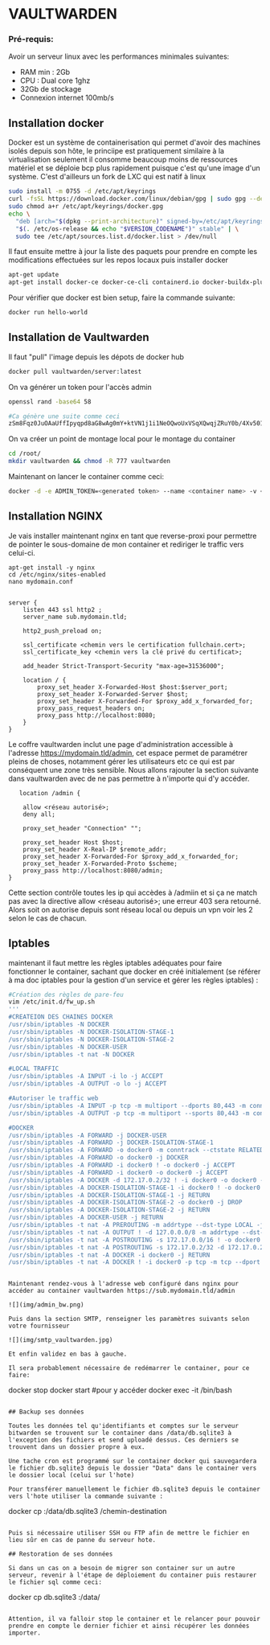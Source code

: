 # VAULTWARDEN



### Pré-requis:

Avoir un serveur linux avec les performances minimales suivantes:

- RAM min : 2Gb
- CPU : Dual core 1ghz
- 32Gb de stockage
- Connexion internet 100mb/s

## Installation docker

Docker est un système de containerisation qui permet d'avoir des machines isolés depuis son hôte, le princiipe est pratiquement similaire à la virtualisation seulement il consomme beaucoup moins de ressources matériel et se déploie bcp plus rapidement puisque c'est qu'une image d'un système. C'est d'ailleurs un fork de LXC qui est natif à linux

```bash
sudo install -m 0755 -d /etc/apt/keyrings
curl -fsSL https://download.docker.com/linux/debian/gpg | sudo gpg --dearmor -o /etc/apt/keyrings/docker.gpg
sudo chmod a+r /etc/apt/keyrings/docker.gpg
echo \
  "deb [arch="$(dpkg --print-architecture)" signed-by=/etc/apt/keyrings/docker.gpg] https://download.docker.com/linux/debian \
  "$(. /etc/os-release && echo "$VERSION_CODENAME")" stable" | \
  sudo tee /etc/apt/sources.list.d/docker.list > /dev/null
```

Il faut ensuite mettre à jour la liste des paquets pour prendre en compte les modifications effectuées sur les repos locaux puis installer docker

```bash
apt-get update
apt-get install docker-ce docker-ce-cli containerd.io docker-buildx-plugin docker-compose docker-compose-plugin
```

Pour vérifier que docker est bien setup, faire la commande suivante:

```bash
docker run hello-world
```

## Installation de Vaultwarden

Il faut "pull" l'image depuis les dépots de docker hub

```bash
docker pull vaultwarden/server:latest
```

On va générer un token pour l'accès admin

```bash
openssl rand -base64 58

#Ca génère une suite comme ceci
zSm8Fqz0JuOAaUffIpyqpd8aG8wAg0mY+ktVN1j1i1NeOQwoUxVSqXQwqjZRuY0b/4Xv501t0fCLF5gwOgouRfU+kEg=
```

On va créer un point de montage local pour le montage du container

```bash
cd /root/
mkdir vaultwarden && chmod -R 777 vaultwarden
```

Maintenant on lancer le container comme ceci:

```bash
docker -d -e ADMIN_TOKEN=<generated token> --name <container name> -v <local path>:/data/ -p 8080:80 vaultwarden/server:latest
```



## Installation NGINX

Je vais installer maintenant nginx en tant que reverse-proxi pour permettre de pointer le sous-domaine de mon container et rediriger le traffic vers celui-ci.

```nginx
apt-get install -y nginx
cd /etc/nginx/sites-enabled
nano mydomain.conf


server {
    listen 443 ssl http2 ;
    server_name sub.mydomain.tld;

    http2_push_preload on;

    ssl_certificate <chemin vers le certification fullchain.cert>;
    ssl_certificate_key <chemin vers la clé privé du certificat>;

    add_header Strict-Transport-Security "max-age=31536000";

    location / {
        proxy_set_header X-Forwarded-Host $host:$server_port;
        proxy_set_header X-Forwarded-Server $host;
        proxy_set_header X-Forwarded-For $proxy_add_x_forwarded_for;
        proxy_pass_request_headers on;
        proxy_pass http://localhost:8080;
    }
}
```

Le coffre vaultwarden inclut une page d'administration accessible à l'adresse https://mydomain.tld/admin, cet espace permet de paramétrer pleins de choses, notamment gérer les utilisateurs etc ce qui est par conséquent une zone très sensible. Nous allons rajouter la section suivante dans vaultwarden avec de ne pas permettre à n'importe qui d'y accéder.
```nginx
   location /admin {

	allow <réseau autorisé>;
	deny all;

	proxy_set_header "Connection" "";

    proxy_set_header Host $host;
    proxy_set_header X-Real-IP $remote_addr;
    proxy_set_header X-Forwarded-For $proxy_add_x_forwarded_for;
    proxy_set_header X-Forwarded-Proto $scheme;
    proxy_pass http://localhost:8080/admin;
}
```
Cette section contrôle toutes les ip qui accèdes à /admiin et si ça ne match pas avec la directive allow <réseau autorisé>; une erreur 403 sera retourné. 
Alors soit on autorise depuis sont réseau local ou depuis un vpn voir les 2 selon le cas de chacun.

## Iptables

maintenant il faut mettre les règles iptables adéquates pour faire fonctionner le container, sachant que docker en créé initialement (se référer à ma doc iptables pour la gestion d'un service et gérer les règles iptables) :

```bash
#Création des règles de pare-feu
vim /etc/init.d/fw_up.sh
'''
#CREATEION DES CHAINES DOCKER
/usr/sbin/iptables -N DOCKER
/usr/sbin/iptables -N DOCKER-ISOLATION-STAGE-1
/usr/sbin/iptables -N DOCKER-ISOLATION-STAGE-2
/usr/sbin/iptables -N DOCKER-USER
/usr/sbin/iptables -t nat -N DOCKER

#LOCAL TRAFFIC
/usr/sbin/iptables -A INPUT -i lo -j ACCEPT
/usr/sbin/iptables -A OUTPUT -o lo -j ACCEPT

#Autoriser le traffic web
/usr/sbin/iptables -A INPUT -p tcp -m multiport --dports 80,443 -m conntrack --ctstate NEW,ESTABLISHED -j ACCEPT
/usr/sbin/iptables -A OUTPUT -p tcp -m multiport --sports 80,443 -m conntrack --ctstate ESTABLISHED -j ACCEPT

#DOCKER
/usr/sbin/iptables -A FORWARD -j DOCKER-USER
/usr/sbin/iptables -A FORWARD -j DOCKER-ISOLATION-STAGE-1
/usr/sbin/iptables -A FORWARD -o docker0 -m conntrack --ctstate RELATED,ESTABLISHED -j ACCEPT
/usr/sbin/iptables -A FORWARD -o docker0 -j DOCKER
/usr/sbin/iptables -A FORWARD -i docker0 ! -o docker0 -j ACCEPT
/usr/sbin/iptables -A FORWARD -i docker0 -o docker0 -j ACCEPT
/usr/sbin/iptables -A DOCKER -d 172.17.0.2/32 ! -i docker0 -o docker0 -p tcp -m tcp --dport 80 -j ACCEPT
/usr/sbin/iptables -A DOCKER-ISOLATION-STAGE-1 -i docker0 ! -o docker0 -j DOCKER-ISOLATION-STAGE-2
/usr/sbin/iptables -A DOCKER-ISOLATION-STAGE-1 -j RETURN
/usr/sbin/iptables -A DOCKER-ISOLATION-STAGE-2 -o docker0 -j DROP
/usr/sbin/iptables -A DOCKER-ISOLATION-STAGE-2 -j RETURN
/usr/sbin/iptables -A DOCKER-USER -j RETURN
/usr/sbin/iptables -t nat -A PREROUTING -m addrtype --dst-type LOCAL -j DOCKER
/usr/sbin/iptables -t nat -A OUTPUT ! -d 127.0.0.0/8 -m addrtype --dst-type LOCAL -j DOCKER
/usr/sbin/iptables -t nat -A POSTROUTING -s 172.17.0.0/16 ! -o docker0 -j MASQUERADE
/usr/sbin/iptables -t nat -A POSTROUTING -s 172.17.0.2/32 -d 172.17.0.2/32 -p tcp -m tcp --dport 80 -j MASQUERADE
/usr/sbin/iptables -t nat -A DOCKER -i docker0 -j RETURN
/usr/sbin/iptables -t nat -A DOCKER ! -i docker0 -p tcp -m tcp --dport 9090 -j DNAT --to-destination 172.17.0.2:80

```



```

Maintenant rendez-vous à l'adresse web configuré dans nginx pour accéder au container vaultwarden https://sub.mydomain.tld/admin

![](img/admin_bw.png)

Puis dans la section SMTP, renseigner les paramètres suivants selon votre fournisseur

![](img/smtp_vaultwarden.jpg)

Et enfin validez en bas à gauche.

Il sera probablement nécessaire de redémarrer le container, pour ce faire:

```
docker stop <container name>
docker start <container name>
#pour y accéder
docker exec -it <container name> /bin/bash
```

## Backup ses données

Toutes les données tel qu'identifiants et comptes sur le serveur bitwarden se trouvent sur le container dans /data/db.sqlite3 à l'exception des fichiers et send uploadé dessus. Ces derniers se trouvent dans un dossier propre à eux.

Une tache cron est programmé sur le container docker qui sauvegardera le fichier db.sqlite3 depuis le dossier "Data" dans le container vers le dossier local (celui sur l'hote)

Pour transférer manuellement le fichier db.sqlite3 depuis le container vers l'hote utiliser la commande suivante :

```
docker cp <container name>:/data/db.sqlite3 /chemin-destination
```

Puis si nécessaire utiliser SSH ou FTP afin de mettre le fichier en lieu sûr en cas de panne du serveur hote.

## Restoration de ses données

Si dans un cas on a besoin de migrer son container sur un autre serveur, revenir à l'étape de déploiement du container puis restaurer le fichier sql comme ceci:

```
docker cp db.sqlite3 <container name>:/data/
```

Attention, il va falloir stop le container et le relancer pour pouvoir prendre en compte le dernier fichier et ainsi récupérer les données importer.
